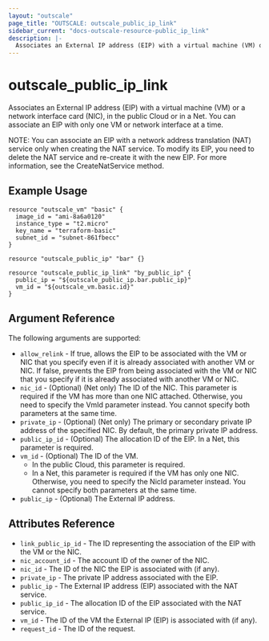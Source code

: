 ```yaml
---
layout: "outscale"
page_title: "OUTSCALE: outscale_public_ip_link"
sidebar_current: "docs-outscale-resource-public_ip_link"
description: |-
  Associates an External IP address (EIP) with a virtual machine (VM) or a network interface card (NIC).
---
```


# outscale_public_ip_link

Associates an External IP address (EIP) with a virtual machine (VM) or a network interface card (NIC), in the public Cloud or in a Net. You can associate an EIP with only one VM or network interface at a time.

NOTE: You can associate an EIP with a network address translation (NAT) service only when creating the NAT service. To modify its EIP, you need to delete the NAT service and re-create it with the new EIP. For more information, see the CreateNatService method.

## Example Usage

```hcl
resource "outscale_vm" "basic" {
  image_id = "ami-8a6a0120"
  instance_type = "t2.micro"
  key_name = "terraform-basic"
  subnet_id = "subnet-861fbecc"
}

resource "outscale_public_ip" "bar" {}

resource "outscale_public_ip_link" "by_public_ip" {
  public_ip = "${outscale_public_ip.bar.public_ip}"
  vm_id = "${outscale_vm.basic.id}"
}
```

## Argument Reference

The following arguments are supported:

* `allow_relink` - If true, allows the EIP to be associated with the VM or NIC that you specify even if it is already associated with another VM or NIC. If false, prevents the EIP from being associated with the VM or NIC that you specify if it is already associated with another VM or NIC.
* `nic_id` - (Optional) (Net only) The ID of the NIC. This parameter is required if the VM has more than one NIC attached. Otherwise, you need to specify the VmId parameter instead. You cannot specify both parameters at the same time.
* `private_ip` - (Optional) (Net only) The primary or secondary private IP address of the specified NIC. By default, the primary private IP address.
* `public_ip_id` - (Optional) The allocation ID of the EIP. In a Net, this parameter is required.
* `vm_id` - (Optional) The ID of the VM.
  * In the public Cloud, this parameter is required.
  * In a Net, this parameter is required if the VM has only one NIC. Otherwise, you need to specify the NicId parameter instead. You cannot specify both parameters at the same time.
* `public_ip` - (Optional) The External IP address.

## Attributes Reference

* `link_public_ip_id` - The ID representing the association of the EIP with the VM or the NIC.
* `nic_account_id` - The account ID of the owner of the NIC.
* `nic_id` - The ID of the NIC the EIP is associated with (if any).
* `private_ip` - The private IP address associated with the EIP.
* `public_ip` - The External IP address (EIP) associated with the NAT service.
* `public_ip_id` - The allocation ID of the EIP associated with the NAT service.
* `vm_id` - The ID of the VM the External IP (EIP) is associated with (if any).
* `request_id` - The ID of the request.
